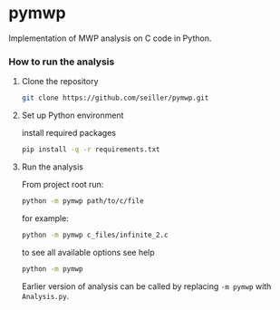 # pymwp

Implementation of MWP analysis on C code in Python.


### How to run the analysis

1. Clone the repository

    ```bash
    git clone https://github.com/seiller/pymwp.git
    ``` 

2. Set up Python environment

    install required packages

    ```bash
    pip install -q -r requirements.txt
    ``` 

3. Run the analysis

    From project root run:
    
    ```bash
    python -m pymwp path/to/c/file
    ```

    for example:
    
    ```bash
    python -m pymwp c_files/infinite_2.c
    ```
    
    to see all available options see help
    
    ```bash
    python -m pymwp
    ```
    
    Earlier version of analysis can be called by replacing `-m pymwp` with 
    `Analysis.py`.